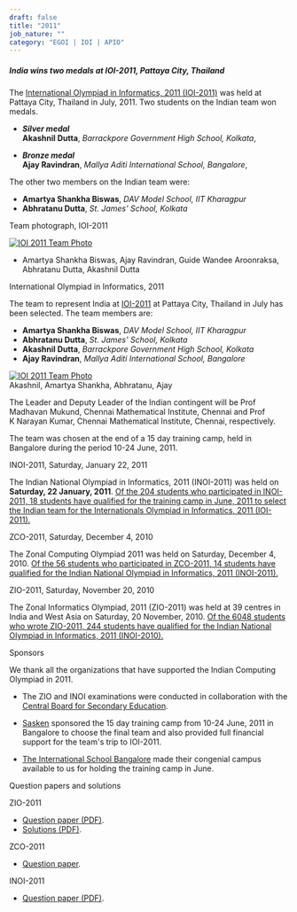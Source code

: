 ```yaml
---
draft: false
title: "2011"
job_nature: ""
category: "EGOI | IOI | APIO"
---
```




##### India wins two medals at IOI-2011, Pattaya City, Thailand

The [International Olympiad in Informatics, 2011 (IOI-2011)](href="http://www.ioi2011.or.th/") was held at Pattaya City, Thailand in July, 2011. Two students on the Indian team won medals.

*   **_Silver medal_**  
    **Akashnil Dutta**, _Barrackpore Government High School, Kolkata_,  
      
    
*   **_Bronze medal_**  
    **Ajay Ravindran**, _Mallya Aditi International School, Bangalore_,  
    

The other two members on the Indian team were:

*   **Amartya Shankha Biswas**, _DAV Model School, IIT Kharagpur_
*   **Abhratanu Dutta**, _St. James' School, Kolkata_

Team photograph, IOI-2011

[![IOI 2011 Team Photo](https://www.iarcs.org.in/inoi/2011/ioi2011/IOI2011_team_Pattaya_small.jpg)](https://www.iarcs.org.in/inoi/2011/ioi2011/IOI2011_team_Pattaya_big.jpg)

*   Amartya Shankha Biswas, Ajay Ravindran, Guide Wandee Aroonraksa, Abhratanu Dutta, Akashnil Dutta

International Olympiad in Informatics, 2011

The team to represent India at [IOI-2011](http://www.ioi2011.or.th/) at Pattaya City, Thailand in July has been selected. The team members are:

*   **Amartya Shankha Biswas**, _DAV Model School, IIT Kharagpur_
*   **Abhratanu Dutta**, _St. James' School, Kolkata_
*   **Akashnil Dutta**, _Barrackpore Government High School, Kolkata_
*   **Ajay Ravindran**, _Mallya Aditi International School, Bangalore_

[![IOI 2011 Team Photo](https://www.iarcs.org.in//inoi/2011/ioi2011/ioi2011_team_ioitc-small.jpg)](https://www.iarcs.org.in//inoi/2011/ioi2011/ioi2011_team_ioitc-big.jpg)  
Akashnil, Amartya Shankha, Abhratanu, Ajay

The Leader and Deputy Leader of the Indian contingent will be Prof Madhavan Mukund, Chennai Mathematical Institute, Chennai and Prof K Narayan Kumar, Chennai Mathematical Institute, Chennai, respectively.

The team was chosen at the end of a 15 day training camp, held in Bangalore during the period 10-24 June, 2011.

INOI-2011, Saturday, January 22, 2011

The Indian National Olympiad in Informatics, 2011 (INOI-2011) was held on **Saturday, 22 January, 2011**. [Of the 204 students who participated in INOI-2011, 18 students have qualified for the training camp in June, 2011 to select the Indian team for the Internationals Olympiad in Informatics, 2011 (IOI-2011).](https://www.iarcs.org.in/inoi/2011/inoi2011/results_inoi2011.php)

ZCO-2011, Saturday, December 4, 2010

The Zonal Computing Olympiad 2011 was held on Saturday, December 4, 2010. [Of the 56 students who participated in ZCO-2011, 14 students have qualified for the Indian National Olympiad in Informatics, 2011 (INOI-2011).](https://www.iarcs.org.in/inoi/2011/zco2011/results_zco2011.php)

ZIO-2011, Saturday, November 20, 2010

The Zonal Informatics Olympiad, 2011 (ZIO-2011) was held at 39 centres in India and West Asia on Saturday, 20 November, 2010. [Of the 6048 students who wrote ZIO-2011, 244 students have qualified for the Indian National Olympiad in Informatics, 2011 (INOI-2010).](https://www.iarcs.org.in/inoi/2011/zio2011/results_zio2011.php)

Sponsors

We thank all the organizations that have supported the Indian Computing Olympiad in 2011.

*   The ZIO and INOI examinations were conducted in collaboration with the [Central Board for Secondary Education](http://www.cbse.nic.in).  
      
    
*   [Sasken](http://www.sasken.com) sponsored the 15 day training camp from 10-24 June, 2011 in Bangalore to choose the final team and also provided full financial support for the team's trip to IOI-2011.  
      
    
*   [The International School Bangalore](http://www.tisb.org) made their congenial campus available to us for holding the training camp in June.

Question papers and solutions

ZIO-2011

*   [Question paper (PDF)](../zio2011/zio2011-qpaper.pdf).
*   [Solutions (PDF)](../zio2011/zio2011-solutions.pdf).

ZCO-2011

*   [Question paper](https://www.iarcs.org.in/inoi/2011/zco2011/zco2011-qpaper.php).

INOI-2011

*   [Question paper (PDF)](../inoi2011/inoi2011-qpaper.pdf).